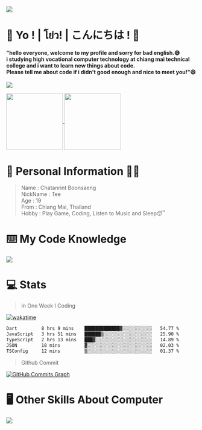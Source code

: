 <a href="#">
  <img src="https://user-images.githubusercontent.com/53619535/207896410-fee92aa4-65f2-4b27-91d3-86f8424178d3.gif" />
</a>

# 👋 Yo ! | โย่ว! | こんにちは ! 👋

<h4>"hello everyone, welcome to my profile and sorry for bad english.😅<br />
i studying high vocational computer technology at chiang mai technical college and i want to learn new things about code. <br />
Please tell me about code if i didn't good enough and nice to meet you!"😄</h4>

<a href="http://www.github.com/whyzotee"><img src="https://github-readme-streak-stats.herokuapp.com/?user=whyzotee&stroke=505050&background=ffffff&ring=505050&fire=505050&currStreakNum=505050&currStreakLabel=505050&sideNums=505050&sideLabels=505050&dates=505050&hide_border=true&border_radius=20" /></a>
<br/>

<a href="#">
  <img height="150em" align="center" src="https://github-readme-stats-z0tee.vercel.app/api?username=whyzotee&show_icons=true&bg_color=fff&title_color=505050&icon_color=505050&border_radius=20" />
</a>

<a href="#">
  <img height="150em" align="center" src="https://github-readme-stats-z0tee.vercel.app/api/top-langs/?username=whyzotee&layout=compact&title_color=505050&border_radius=20" />
</a>

# 🧒 Personal Information 🧑‍🎓

> Name : Chatanrint Boonsaeng <br />
> NickName : Tee <br />
> Age : 19 <br />
> From : Chiang Mai, Thailand <br />
> Hobby : Play Game, Coding, Listen to Music and Sleep😴 <br />

# ⌨️ My Code Knowledge

<a href="#">
  <img src="https://user-images.githubusercontent.com/53619535/207899657-b0700c94-88e0-46c7-ba8d-980e12f60df5.png" alt"img_program"/>
</a>

# 💻 Stats

> In One Week I Coding

[![wakatime](https://wakatime.com/badge/user/3ff4daa0-dc37-4cca-9446-11cce239b396.svg)](https://wakatime.com/@3ff4daa0-dc37-4cca-9446-11cce239b396)

<!--START_SECTION:waka-->

```txt
Dart         8 hrs 9 mins    █████████████▓░░░░░░░░░░░   54.77 %
JavaScript   3 hrs 51 mins   ██████▒░░░░░░░░░░░░░░░░░░   25.90 %
TypeScript   2 hrs 13 mins   ███▓░░░░░░░░░░░░░░░░░░░░░   14.89 %
JSON         18 mins         ▓░░░░░░░░░░░░░░░░░░░░░░░░   02.03 %
TSConfig     12 mins         ▒░░░░░░░░░░░░░░░░░░░░░░░░   01.37 %
```

<!--END_SECTION:waka-->

> Github Commit <br />

<a href="http://www.github.com/whyzotee"><img src="https://github-readme-activity-graph.cyclic.app/graph?username=whyzotee&bg_color=ffffff&color=505050&line=505050&point=505050&area_color=ffffff&area=true&hide_border=true&custom_title=GitHub%20Commits%20Graph" alt="GitHub Commits Graph" /></a>

# 🖥 Other Skills About Computer

<a href="#">
  <img src="https://user-images.githubusercontent.com/53619535/207901839-4ff5363e-2bc7-483d-a9fc-10f6b758b9d7.png" alt"alt_otherskill">
</a>
